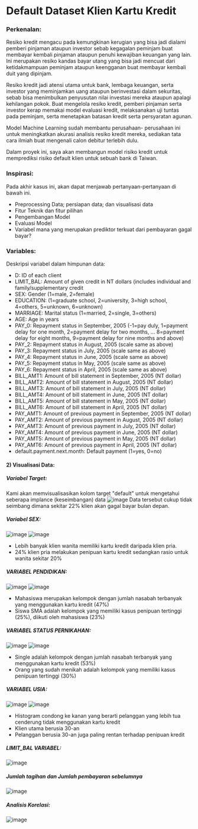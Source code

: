 # Default Dataset Klien Kartu Kredit

### Perkenalan:
Resiko kredit mengacu pada kemungkinan kerugian yang bisa jadi dialami pemberi pinjaman ataupun investor sebab kegagalan peminjam buat membayar kembali pinjaman ataupun penuhi kewajiban keuangan yang lain. Ini merupakan resiko kandas bayar utang yang bisa jadi mencuat dari ketidakmampuan peminjam ataupun keengganan buat membayar kembali duit yang dipinjam.

Resiko kredit jadi atensi utama untuk bank, lembaga keuangan, serta investor yang meminjamkan uang ataupun berinvestasi dalam sekuritas, sebab bisa menimbulkan penyusutan nilai investasi mereka ataupun apalagi kehilangan pokok. Buat mengelola resiko kredit, pemberi pinjaman serta investor kerap memakai model evaluasi kredit, melaksanakan uji tuntas pada peminjam, serta menetapkan batasan kredit serta persyaratan agunan.

Model Machine Learning sudah membantu perusahaan- perusahaan ini untuk meningkatkan akurasi analisis resiko kredit mereka, sediakan tata cara ilmiah buat mengenali calon debitur terlebih dulu.

Dalam proyek ini, saya akan membangun model risiko kredit untuk memprediksi risiko default klien untuk sebuah bank di Taiwan.

### Inspirasi:
Pada akhir kasus ini, akan dapat menjawab pertanyaan-pertanyaan di bawah ini.

- Preprocessing Data; persiapan data; dan visualisasi data
- Fitur Teknik dan fitur pilihan
- Pengembangan Model
- Evaluasi Model
- Variabel mana yang merupakan prediktor terkuat dari pembayaran gagal bayar?

### Variables:
Deskripsi variabel dalam himpunan data:

- D: ID of each client
- LIMIT_BAL: Amount of given credit in NT dollars (includes individual and family/supplementary credit
- SEX: Gender (1=male, 2=female)
- EDUCATION: (1=graduate school, 2=university, 3=high school, 4=others, 5=unknown, 6=unknown)
- MARRIAGE: Marital status (1=married, 2=single, 3=others)
- AGE: Age in years
- PAY_0: Repayment status in September, 2005 (-1=pay duly, 1=payment delay for one month, 2=payment delay for two months, ... 8=payment delay for eight months, 9=payment delay for nine months and above)
- PAY_2: Repayment status in August, 2005 (scale same as above)
- PAY_3: Repayment status in July, 2005 (scale same as above)
- PAY_4: Repayment status in June, 2005 (scale same as above)
- PAY_5: Repayment status in May, 2005 (scale same as above)
- PAY_6: Repayment status in April, 2005 (scale same as above)
- BILL_AMT1: Amount of bill statement in September, 2005 (NT dollar)
- BILL_AMT2: Amount of bill statement in August, 2005 (NT dollar)
- BILL_AMT3: Amount of bill statement in July, 2005 (NT dollar)
- BILL_AMT4: Amount of bill statement in June, 2005 (NT dollar)
- BILL_AMT5: Amount of bill statement in May, 2005 (NT dollar)
- BILL_AMT6: Amount of bill statement in April, 2005 (NT dollar)
- PAY_AMT1: Amount of previous payment in September, 2005 (NT dollar)
- PAY_AMT2: Amount of previous payment in August, 2005 (NT dollar)
- PAY_AMT3: Amount of previous payment in July, 2005 (NT dollar)
- PAY_AMT4: Amount of previous payment in June, 2005 (NT dollar)
- PAY_AMT5: Amount of previous payment in May, 2005 (NT dollar)
- PAY_AMT6: Amount of previous payment in April, 2005 (NT dollar)
- default.payment.next.month: Default payment (1=yes, 0=no)

#### 2) Visualisasi Data:

##### Variabel Target:

Kami akan memvisualisasikan kolom target "default" untuk mengetahui seberapa implance (keseimbangan) data
![image](https://github.com/JuanFakhri/Default_Dataset_Klien_Kartu_Kredit/assets/61308533/24969671-b117-4d92-a033-c4e7bc09d983)
Data tersebut cukup tidak seimbang dimana sekitar 22% klien akan gagal bayar bulan depan.

##### Variabel SEX:
![image](https://github.com/JuanFakhri/Default_Dataset_Klien_Kartu_Kredit/assets/61308533/fc30c9da-2731-4348-b8a0-d1efee0675ff)
![image](https://github.com/JuanFakhri/Default_Dataset_Klien_Kartu_Kredit/assets/61308533/dfdcfeb4-fa7a-40be-92df-e69a25c2e0ca)

- Lebih banyak klien wanita memiliki kartu kredit daripada klien pria.
- 24% klien pria melakukan penipuan kartu kredit sedangkan rasio untuk wanita sekitar 20%

##### VARIABEL PENDIDIKAN:
![image](https://github.com/JuanFakhri/Default_Dataset_Klien_Kartu_Kredit/assets/61308533/8def1da7-73d7-40d8-a518-b98781719d31)
![image](https://github.com/JuanFakhri/Default_Dataset_Klien_Kartu_Kredit/assets/61308533/e82fc39a-be16-44ae-9166-a866ce67adb3)

- Mahasiswa merupakan kelompok dengan jumlah nasabah terbanyak yang menggunakan kartu kredit (47%)
- Siswa SMA adalah kelompok yang memiliki kasus penipuan tertinggi (25%), diikuti oleh mahasiswa (23%)

##### VARIABEL STATUS PERNIKAHAN:
![image](https://github.com/JuanFakhri/Default_Dataset_Klien_Kartu_Kredit/assets/61308533/e834ab62-9fea-4ffe-96ff-899002db9abd)
![image](https://github.com/JuanFakhri/Default_Dataset_Klien_Kartu_Kredit/assets/61308533/9b60b488-09df-4cc1-8ba5-e1bd33e10d22)

- Single adalah kelompok dengan jumlah nasabah terbanyak yang menggunakan kartu kredit (53%)
- Orang yang sudah menikah adalah kelompok yang memiliki kasus penipuan tertinggi (30%)

##### VARIABEL USIA:
![image](https://github.com/JuanFakhri/Default_Dataset_Klien_Kartu_Kredit/assets/61308533/5bf87b78-51c1-4956-aa6c-958e3864b91c)
![image](https://github.com/JuanFakhri/Default_Dataset_Klien_Kartu_Kredit/assets/61308533/4dcefa22-8112-4584-a811-e7c0f1cce77f)
- Histogram condong ke kanan yang berarti pelanggan yang lebih tua cenderung tidak menggunakan kartu kredit
- Klien utama berusia 30-an
- Pelanggan berusia 30-an juga paling rentan terhadap penipuan kredit

##### LIMIT_BAL VARIABEL:
![image](https://github.com/JuanFakhri/Default_Dataset_Klien_Kartu_Kredit/assets/61308533/89d5f4f4-3bac-43a9-988c-0dec25b6a4c3)

##### Jumlah tagihan dan Jumlah pembayaran sebelumnya
![image](https://github.com/JuanFakhri/Default_Dataset_Klien_Kartu_Kredit/assets/61308533/3d78cc9e-45f5-414a-973f-7d8bf9903a6c)

##### Analisis Korelasi:
![image](https://github.com/JuanFakhri/Default_Dataset_Klien_Kartu_Kredit/assets/61308533/7451d943-3ef2-4a05-956d-c3fa437a3f33)

